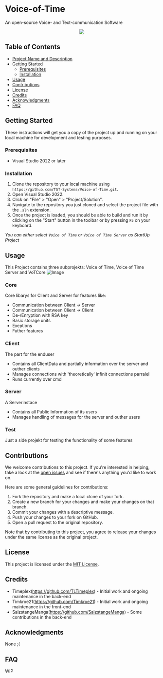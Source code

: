 <a name="project-name-and-description"></a>
# Voice-of-Time
An open-source Voice- and Text-communication Software

<p align="center">
<img src="https://user-images.githubusercontent.com/72736935/216655933-5d5d59cc-cf2b-4756-9113-f5ee66aee9cd.png">
</p>

## Table of Contents

- [Project Name and Description](#project-name-and-description)
- [Getting Started](#getting-started)
  - [Prerequisites](#prerequisites)
  - [Installation](#installation)
- [Usage](#usage)
- [Contributions](#contributions)
- [License](#license)
- [Credits](#credits)
- [Acknowledgments](#acknowledgments)
- [FAQ](#faq)

<a name="getting-started"></a>
## Getting Started
These instructions will get you a copy of the project up and running on your local machine for development and testing purposes.

### Prerequisites

- Visual Studio 2022 or later

### Installation

1. Clone the repository to your local machine using `https://github.com/TST-Systems/Voice-of-Time.git`.
2. Open Visual Studio 2022.
3. Click on "File" > "Open" > "Project/Solution".
4. Navigate to the repository you just cloned and select the project file with the `.sln` extension.
5. Once the project is loaded, you should be able to build and run it by clicking on the "Start" button in the toolbar or by pressing `F5` on your keyboard.

*You can either select `Voice of Time` or `Voice of Time Server` as StartUp Project*

<a name="usage"></a>
## Usage
This Project contains three subprojekts: Voice of Time, Voice of Time Server and VoTCore
![Image](https://user-images.githubusercontent.com/72736935/216648066-bf4ea7b4-2918-408e-82ec-27c8529c0bb3.png)

### Core
Core libarys for Client and Server for features like:
- Communication between Client -> Server 
- Communication between Client -> Client
- De-/Enryption with RSA key
- Basic storage units
- Exeptions
- Futher features

### Client
The part for the enduser
- Contains all ClientData and partially information over the server and outher clients
- Manages connections with 'theoretically' infinit connections parralel
- Runs currently over cmd

### Server
A Serverinstace
- Contains all Public Information of its users
- Manages handling of messages for the server and outher users

### Test
Just a side projekt for testing the functionality of some features

<a name="contributions"></a>
## Contributions
We welcome contributions to this project. If you're interested in helping, take a look at the [open issues](https://github.com/your-username/your-project/issues) and see if there's anything you'd like to work on.

Here are some general guidelines for contributions:

1. Fork the repository and make a local clone of your fork.
2. Create a new branch for your changes and make your changes on that branch.
3. Commit your changes with a descriptive message.
4. Push your changes to your fork on GitHub.
5. Open a pull request to the original repository.

Note that by contributing to this project, you agree to release your changes under the same license as the original project.

<a name="license"></a>
## License
This project is licensed under the [MIT License](https://opensource.org/licenses/MIT).

<a name="credits"></a>
## Credits
- Timeplex(https://github.com/TLTimeplex) - Initial work and ongoing maintenance in the back-end
- Timkroe21(https://github.com/Timkroe21) - Initial work and ongoing maintenance in the front-end
- SalzstangeManga(https://github.com/SalzstangeManga) - Some contributions in the back-end

<a name="acknowledgments"></a>
## Acknowledgments
None ;(

<a name="faq"></a>
## FAQ
WIP
